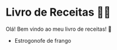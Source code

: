 # Livro de Receitas :woman_cook:



Olá! Bem vindo ao meu livro de receitas! :wave:



- Estrogonofe de frango
